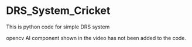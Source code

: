 # DRS_System_Cricket
This is python code for simple DRS system

opencv AI component shown in the video has not been added to the code.
